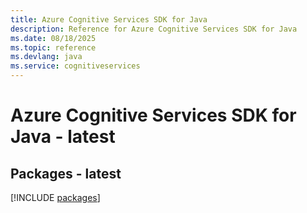 ```yaml
---
title: Azure Cognitive Services SDK for Java
description: Reference for Azure Cognitive Services SDK for Java
ms.date: 08/18/2025
ms.topic: reference
ms.devlang: java
ms.service: cognitiveservices
---
```

# Azure Cognitive Services SDK for Java - latest
## Packages - latest
[!INCLUDE [packages](cognitive-services-index.md)]